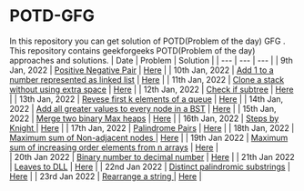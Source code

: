 # POTD-GFG
In this repository you can get solution of POTD(Problem of the day) GFG .
This repository contains geekforgeeks POTD(Problem of the day) approaches and solutions.
| Date | Problem | Solution |
| --- | --- | --- |
| 9th Jan, 2022 | [Positive Negative Pair](https://practice.geeksforgeeks.org/problems/positive-negative-pair5209/1) | [Here](Positive%20Negative%20Pair%20(9th%20January%202022)) |
| 10th Jan, 2022 | [Add 1 to a number represented as linked list](https://practice.geeksforgeeks.org/problems/add-1-to-a-number-represented-as-linked-list/1) |  [Here](Add%201%20to%20a%20number%20represented%20as%20linked%20list%20(10th%20January%202022)) |
| 11th Jan, 2022 | [Clone a stack without using extra space](https://practice.geeksforgeeks.org/problems/clone-a-stack-without-usinig-extra-space/1) | [Here](Clone%20a%20stack%20without%20usinig%20extra%20space%20(11th%20Jan%202022)) |
| 12th Jan, 2022 | [Check if subtree](https://practice.geeksforgeeks.org/problems/check-if-subtree/1) | [Here](Check%20if%20subtree%20(12th%20Jan%202022)) |
| 13th Jan, 2022 | [Revese first k elements of a queue](https://practice.geeksforgeeks.org/problems/reverse-first-k-elements-of-queue/1) | [Here](Reverse%20First%20K%20elements%20of%20Queue%20(13th%20Jan%202022)) |
| 14th Jan, 2022 | [Add all greater values to every node in a BST](https://practice.geeksforgeeks.org/problems/add-all-greater-values-to-every-node-in-a-bst/1) | [Here](Add%20all%20greater%20values%20to%20every%20node%20in%20a%20BST%20(14th%20Jan%202022)) |
| 15th Jan, 2022 | [Merge two binary Max heaps](https://practice.geeksforgeeks.org/problems/merge-two-binary-max-heap0144/1) | [Here](Merge%20two%20binary%20Max%20heaps(15th%20Jan%202022)) |
| 16th Jan, 2022 | [Steps by Knight ](https://practice.geeksforgeeks.org/problems/steps-by-knight5927/1) | [Here](Steps%20by%20Knight%20(16th%20Jan%202022)) |
| 17th Jan, 2022 | [Palindrome Pairs](https://practice.geeksforgeeks.org/problems/palindrome-pairs/1) | [Here](Palindrome%20Pairs%20(17th%20Jan%202022)) |
| 18th Jan, 2022 | [Maximum sum of Non-adjacent nodes ](https://practice.geeksforgeeks.org/problems/maximum-sum-of-non-adjacent-nodes/1) | [Here](Maximum%20sum%20of%20Non-adjacent%20nodes(18th%20Jan%202022)) |
| 19th Jan 2022 | [Maximum sum of increasing order elements from n arrays](https://practice.geeksforgeeks.org/problems/maximum-sum-of-increasing-order-elements-from-n-arrays4848/1) | [Here](Maximum%20sum%20of%20increasing%20order%20elements%20from%20n%20arrays(19th%20Jan%202022)) |  
| 20th Jan 2022 | [Binary number to decimal number](https://practice.geeksforgeeks.org/problems/binary-number-to-decimal-number3525/1) | [Here](Binary%20number%20to%20decimal%20number%20(20th%20Jan%202022)) |
| 21th Jan 2022 | [Leaves to DLL](https://practice.geeksforgeeks.org/problems/leaves-to-dll/1) | [Here](Leaves%20to%20DLL%20(21th%20Jan%202022)) |
| 22nd Jan 2022 | [Distinct palindromic substrings](https://practice.geeksforgeeks.org/problems/distinct-palindromic-substrings5141/1) | [Here](Distinct%20palindromic%20substrings(22nd%20Jan%202022)) |
| 23rd Jan 2022 | [Rearrange a string ](https://practice.geeksforgeeks.org/problems/rearrange-a-string4100/1) | [Here](Rearrange%20a%20string%20(23rd%20Jan%202022)) |
